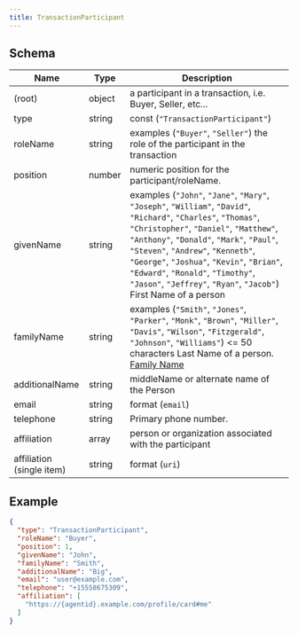 ```yaml
---
title: TransactionParticipant
---
```

## Schema

| Name | Type | Description |
|---|---|---|
| (root) | object | a participant in a transaction, i.e. Buyer, Seller, etc... |
| type | string | const (`"TransactionParticipant"`)  |
| roleName | string | examples (`"Buyer"`, `"Seller"`) the role of the participant in the transaction |
| position | number | numeric position for the participant/roleName. |
| givenName | string | examples (`"John"`, `"Jane"`, `"Mary"`, `"Joseph"`, `"William"`, `"David"`, `"Richard"`, `"Charles"`, `"Thomas"`, `"Christopher"`, `"Daniel"`, `"Matthew"`, `"Anthony"`, `"Donald"`, `"Mark"`, `"Paul"`, `"Steven"`, `"Andrew"`, `"Kenneth"`, `"George"`, `"Joshua"`, `"Kevin"`, `"Brian"`, `"Edward"`, `"Ronald"`, `"Timothy"`, `"Jason"`, `"Jeffrey"`, `"Ryan"`, `"Jacob"`) First Name of a person |
| familyName | string | examples (`"Smith"`, `"Jones"`, `"Parker"`, `"Monk"`, `"Brown"`, `"Miller"`, `"Davis"`, `"Wilson"`, `"Fitzgerald"`, `"Johnson"`, `"Williams"`) <= 50 characters Last Name of a person. [Family Name](https://schema.org/familyName) |
| additionalName | string | middleName or alternate name of the Person |
| email | string | format (`email`)  |
| telephone | string | Primary phone number. |
| affiliation | array<string> | person or organization associated with the participant |
| affiliation (single item) | string | format (`uri`)  |

## Example



```json
{
  "type": "TransactionParticipant",
  "roleName": "Buyer",
  "position": 1,
  "givenName": "John",
  "familyName": "Smith",
  "additionalName": "Big",
  "email": "user@example.com",
  "telephone": "+15558675309",
  "affiliation": [
    "https://{agentid}.example.com/profile/card#me"
  ]
}
```

